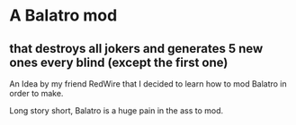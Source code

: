# A Balatro mod
## that destroys all jokers and generates 5 new ones every blind (except the first one)

An Idea by my friend RedWire that I decided to learn how to mod Balatro in order to make.

Long story short, Balatro is a huge pain in the ass to mod.